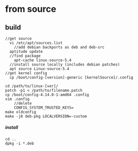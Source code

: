 # from source
## build
    //get source
      vi /etc/apt/sources.list
        //add debian backports as deb and deb-src
      aptitude update
      //find package
        apt-cache linux-source-5.4
      //install source locally (includes debian patches)
      apt source Linux-source-5.4
    //get kernel config 
      cp /boot/config-[version]-generic [kernelSource]/.config

    cd /path/to/linux-[ver]/
    patch -p1 < /path/to/filename.patch
    cp /boot/config-4.14.0-1-amd64 .config
    vim .config
        //delete
        CONFIG_SYSTEM_TRUSTED_KEYS=
    make oldconfig
    make -j8 deb-pkg LOCALVERSION=-custom
##### install
    cd ..
    dpkg -i *.deb


